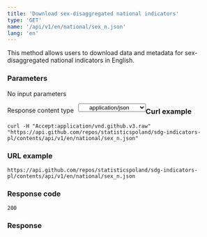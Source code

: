 ```yaml
---
title: 'Download sex-disaggregated national indicators'
type: 'GET'
name: '/api/v1/en/national/sex_n.json'
lang: 'en'
---
```


This method allows users to download data and metadata for sex-disaggregated national indicators in English.

### Parameters

<p>No input parameters</p>

<p style='float:left;margin-top: 7px;'>Response content type</p>
<select style='float:left;padding: 0px 15px;width: 155px;margin-left: 10px;text-align-last: center;'>
  <option>application/json</option>
</select>

<div id='exampleKrajSex'>

<h3 id="przykładowy-curl">Curl example</h3>

<p><code class="highlighter-rouge">curl -H "Accept:application/vnd.github.v3.raw" "https://api.github.com/repos/statisticspoland/sdg-indicators-pl/contents/api/v1/en/national/sex_n.json"</code></p>

<h3 id="przykładowy-url">URL example</h3>

<p><code class="highlighter-rouge">https://api.github.com/repos/statisticspoland/sdg-indicators-pl/contents/api/v1/en/national/sex_n.json</code></p>

<h3 id="przykładowy-kod-odpowiedzi">Response code</h3>

<p><code class="highlighter-rouge">200</code></p>

<h3 id="przykładowa-odpowiedź">Response</h3>

<p><code class="highlighter-rouge" id="show-data-NatSex">
</code></p>

</div>

<script>

$.getJSON('https://sdg.gov.pl/api/v1/en/national/sex_n.json', function(data) {
    $('#show-data-NatSex').html(JSON.stringify(data, null, 2));
});

</script>
